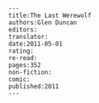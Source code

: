 
    ---
    title:The Last Werewolf
    authors:Glen Duncan
    editors:
    translator:
    date:2011-05-01
    rating:
    re-read:
    pages:352
    non-fiction:
    comic:
    published:2011
    ---

    